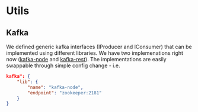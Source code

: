 # Utils

## Kafka

We defined generic kafka interfaces (IProducer and IConsumer) that can be implemented using different libraries. We have two implemenations right now ([kafka-node](https://github.com/SOHU-Co/kafka-node) and [kafka-rest](https://github.com/confluentinc/kafka-rest-node)). The implementations are easily swappable through simple config change - i.e.

```json
kafka": {
    "lib": {
        "name": "kafka-node",
        "endpoint": "zookeeper:2181"
    }
}
```